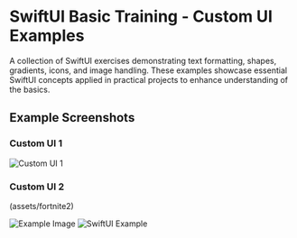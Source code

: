 # SwiftUI Basic Training - Custom UI Examples

A collection of SwiftUI exercises demonstrating text formatting, shapes, gradients, icons, and image handling. These examples showcase essential SwiftUI concepts applied in practical projects to enhance understanding of the basics.

## Example Screenshots

### Custom UI 1
![Custom UI 1](Assets/fortnite2)

### Custom UI 2
(assets/fortnite2)

![Example Image](assets/your-image-name.png)
![SwiftUI Example](https://upload.wikimedia.org/wikipedia/commons/thumb/9/9d/Swift_logo.svg/320px-Swift_logo.svg.png)

